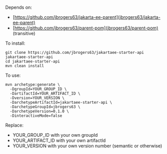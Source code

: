 Depends on:
* [https://github.com/jbrogers63/jakarta-ee-parent](jbrogers63/jakarta-ee-parent)
* [https://github.com/jbrogers63/parent-pom](jbrogers63/parent-pom) (transitive)

To install:

```
git clone https://github.com/jbrogers63/jakartaee-starter-api jakartaee-starter-api
cd jakartaee-starter-api
mvn clean install
```

To use:

```
mvn archetype:generate \
  -DgroupId=YOUR_GROUP_ID \
  -DartifactId=YOUR_ARTIFACT_ID \
  -Dversion=YOUR_VERSION \
  -DarchetypeArtifactId=jakartaee-starter-api \
  -DarchetypeGroupId=jbrogers63 \
  -DarchetypeVersion=0.1.0 \
  -DinteractiveMode=false
```

Replace:
* YOUR_GROUP_ID with your own groupId
* YOUR_ARTIFACT_ID with your own artifactId
* YOUR_VERSION with your own version number (semantic or otherwise)
